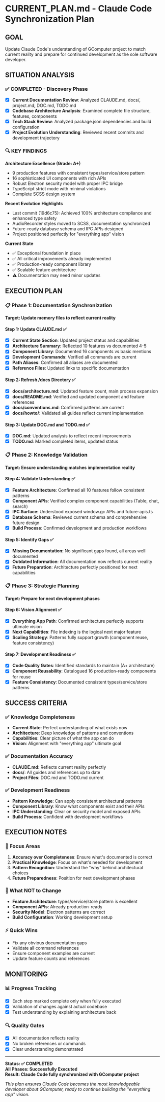 # CURRENT_PLAN.md - Claude Code Synchronization Plan

## GOAL
Update Claude Code's understanding of GComputer project to match current reality and prepare for continued development as the sole software developer.

## SITUATION ANALYSIS

### ✅ COMPLETED - Discovery Phase
- [x] **Current Documentation Review**: Analyzed CLAUDE.md, docs/, project.md, DOC.md, TODO.md
- [x] **Codebase Architecture Analysis**: Examined complete file structure, features, components
- [x] **Tech Stack Review**: Analyzed package.json dependencies and build configuration
- [x] **Project Evolution Understanding**: Reviewed recent commits and development trajectory

### 🔍 KEY FINDINGS

**Architecture Excellence (Grade: A+)**
- 9 production features with consistent types/service/store pattern
- 16 sophisticated UI components with rich APIs
- Robust Electron security model with proper IPC bridge
- TypeScript strict mode with minimal violations
- Complete SCSS design system

**Recent Evolution Highlights**
- Last commit (19d6c75): Achieved 100% architecture compliance and enhanced type safety
- AudioRecorder styles moved to SCSS, documentation synchronized
- Future-ready database schema and IPC APIs designed
- Project positioned perfectly for "everything app" vision

**Current State**
- ✅ Exceptional foundation in place
- ✅ All critical improvements already implemented
- ✅ Production-ready component library
- ✅ Scalable feature architecture
- ⚠️ Documentation may need minor updates

## EXECUTION PLAN

### 📋 Phase 1: Documentation Synchronization
**Target: Update memory files to reflect current reality**

#### Step 1: Update CLAUDE.md ✅
- [x] **Current State Section**: Updated project status and capabilities
- [x] **Architecture Summary**: Reflected 10 features vs documented 4-5
- [x] **Component Library**: Documented 16 components vs basic mentions
- [x] **Development Commands**: Verified all commands are current
- [x] **Path Aliases**: Confirmed all aliases are documented
- [x] **Reference Files**: Updated links to specific documentation

#### Step 2: Refresh /docs Directory ✅
- [x] **docs/architecture.md**: Updated feature count, main process expansion
- [x] **docs/README.md**: Verified and updated component and feature references
- [x] **docs/conventions.md**: Confirmed patterns are current
- [x] **docs/howto/**: Validated all guides reflect current implementation

#### Step 3: Update DOC.md and TODO.md ✅
- [x] **DOC.md**: Updated analysis to reflect recent improvements
- [x] **TODO.md**: Marked completed items, updated status

### 📋 Phase 2: Knowledge Validation
**Target: Ensure understanding matches implementation reality**

#### Step 4: Validate Understanding ✅
- [x] **Feature Architecture**: Confirmed all 10 features follow consistent patterns
- [x] **Component APIs**: Verified complex component capabilities (Table, chat, search)
- [x] **IPC Surface**: Understood exposed window.gc APIs and future-apis.ts
- [x] **Database Schema**: Reviewed current schema and comprehensive future design
- [x] **Build Process**: Confirmed development and production workflows

#### Step 5: Identify Gaps ✅
- [x] **Missing Documentation**: No significant gaps found, all areas well documented
- [x] **Outdated Information**: All documentation now reflects current reality
- [x] **Future Preparation**: Architecture perfectly positioned for next capabilities

### 📋 Phase 3: Strategic Planning
**Target: Prepare for next development phases**

#### Step 6: Vision Alignment ✅
- [x] **Everything App Path**: Confirmed architecture perfectly supports ultimate vision
- [x] **Next Capabilities**: File indexing is the logical next major feature
- [x] **Scaling Strategy**: Patterns fully support growth (component reuse, feature consistency)

#### Step 7: Development Readiness ✅
- [x] **Code Quality Gates**: Identified standards to maintain (A+ architecture)
- [x] **Component Reusability**: Catalogued 16 production-ready components for reuse
- [x] **Feature Consistency**: Documented consistent types/service/store patterns

## SUCCESS CRITERIA

### ✅ Knowledge Completeness
- **Current State**: Perfect understanding of what exists now
- **Architecture**: Deep knowledge of patterns and conventions
- **Capabilities**: Clear picture of what the app can do
- **Vision**: Alignment with "everything app" ultimate goal

### ✅ Documentation Accuracy
- **CLAUDE.md**: Reflects current reality perfectly
- **docs/**: All guides and references up to date
- **Project Files**: DOC.md and TODO.md current

### ✅ Development Readiness
- **Pattern Knowledge**: Can apply consistent architectural patterns
- **Component Library**: Know what components exist and their APIs
- **IPC Understanding**: Clear on security model and exposed APIs
- **Build Process**: Confident with development workflows

## EXECUTION NOTES

### 🎯 Focus Areas
1. **Accuracy over Completeness**: Ensure what's documented is correct
2. **Practical Knowledge**: Focus on what's needed for development
3. **Pattern Recognition**: Understand the "why" behind architectural choices
4. **Future Preparedness**: Position for next development phases

### 🚫 What NOT to Change
- **Feature Architecture**: types/service/store pattern is excellent
- **Component APIs**: Already production-ready
- **Security Model**: Electron patterns are correct
- **Build Configuration**: Working development setup

### ⚡ Quick Wins
- Fix any obvious documentation gaps
- Validate all command references
- Ensure component examples are current
- Update feature counts and references

## MONITORING

### 📊 Progress Tracking
- [x] Each step marked complete only when fully executed
- [x] Validation of changes against actual codebase
- [x] Test understanding by explaining architecture back

### 🔍 Quality Gates
- [x] All documentation reflects reality
- [x] No broken references or commands
- [x] Clear understanding demonstrated

---

**Status: ✅ COMPLETED**  
**All Phases: Successfully Executed**  
**Result: Claude Code fully synchronized with GComputer project**

*This plan ensures Claude Code becomes the most knowledgeable developer about GComputer, ready to continue building the "everything app" vision.*